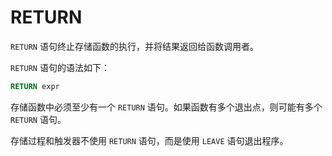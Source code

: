 # RETURN 

`RETURN` 语句终止存储函数的执行，并将结果返回给函数调用者。

`RETURN` 语句的语法如下：

```sql
RETURN expr
```

存储函数中必须至少有一个 `RETURN` 语句。如果函数有多个退出点，则可能有多个 `RETURN` 语句。

存储过程和触发器不使用 `RETURN` 语句，而是使用 `LEAVE` 语句退出程序。